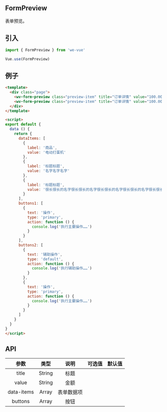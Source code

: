 FormPreview
---
表单预览。

## 引入

```js
import { FormPreview } from 'we-vue'

Vue.use(FormPreview)
```

## 例子

```html
<template>
  <div class="page">
    <wv-form-preview class="preview-item" title="订单详情" value="100.00" :dataItems="dataItems" :buttons="buttons1"/>
    <wv-form-preview class="preview-item" title="订单详情" value="100.00" :dataItems="dataItems" :buttons="buttons2"/>
  </div>
</template>

<script>
export default {
  data () {
    return {
      dataItems: [
        {
          label: '商品',
          value: '电动打蛋机'
        },
        {
          label: '标题标题',
          value: '名字名字名字'
        },
        {
          label: '标题标题',
          value: '很长很长的名字很长很长的名字很长很长的名字很长很长的名字很长很长的名字'
        }
      ],
      buttons1: [
        {
          text: '操作',
          type: 'primary',
          action: function () {
            console.log('执行主要操作……')
          }
        }
      ],
      buttons2: [
        {
          text: '辅助操作',
          type: 'default',
          action: function () {
            console.log('执行辅助操作……')
          }
        },
        {
          text: '操作',
          type: 'primary',
          action: function () {
            console.log('执行主要操作……')
          }
        }
      ]
    }
  }
}
</script>
```

## API

|   参数   |   类型    |   说明   | 可选值  |  默认值  |
| :----: | :-----: | :----: | :--: | :---: |
| title  | String  |  标题   |      |   |
| value  | String  |  金额   |      |   |
| data-items  | Array  |  表单数据项   |      |   |
| buttons  | Array  |  按钮   |      |   |
